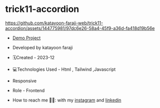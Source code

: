 # trick11-accordion

https://github.com/katayoon-faraji-web/trick11-accordion/assets/144775981/97dc6e26-58a4-45f9-a36d-fa418d19b56e

- [Demo Project](https://katayoon-faraji-web.github.io/trick11-accordion/)

- Developed by katayoon faraji

- 🗓️Created - 2023-12

- 💻Technologies Used - Html , Tailwind ,Javascript

- Responsive
  
- Role - Frontend

- How to reach me 👩🏻: with my [instagram](https://instagram.com/katayoon_faraji_web) and [linkedin](https://www.linkedin.com/in/katayoon-faraji-web-3b722b207r)
